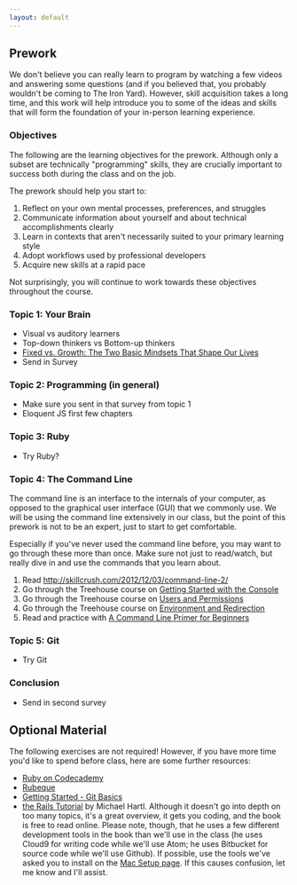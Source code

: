 ```yaml
---
layout: default
---
```


## Prework

We don't believe you can really learn to program by watching a few videos and answering some questions (and if you believed that, you probably wouldn't be coming to The Iron Yard). However, skill acquisition takes a long time, and this work will help introduce you to some of the ideas and skills that will form the foundation of your in-person learning experience.

### Objectives

The following are the learning objectives for the prework. Although only a subset are technically "programming" skills, they are crucially important to success both during the class and on the job.

The prework should help you start to:

1. Reflect on your own mental processes, preferences, and struggles
1. Communicate information about yourself and about technical accomplishments clearly
1. Learn in contexts that aren't necessarily suited to your primary learning style
1. Adopt workflows used by professional developers
1. Acquire new skills at a rapid pace

Not surprisingly, you will continue to work towards these objectives throughout the course.

### Topic 1: Your Brain

* Visual vs auditory learners
* Top-down thinkers vs Bottom-up thinkers
* [Fixed vs. Growth: The Two Basic Mindsets That Shape Our Lives](http://www.brainpickings.org/2014/01/29/carol-dweck-mindset/)
* Send in Survey

### Topic 2: Programming (in general)

* Make sure you sent in that survey from topic 1
* Eloquent JS first few chapters

### Topic 3: Ruby

* Try Ruby?

### Topic 4: The Command Line

The command line is an interface to the internals of your computer, as opposed to the graphical user interface (GUI) that we commonly use. We will be using the command line extensively in our class, but the point of this prework is not to be an expert, just to start to get comfortable.

Especially if you've never used the command line before, you may want to go through these more than once. Make sure not just to read/watch, but really dive in and use the commands that you learn about.

1. Read http://skillcrush.com/2012/12/03/command-line-2/
1. Go through the Treehouse course on [Getting Started with the Console](http://teamtreehouse.com/library/console-foundations#getting-started-with-t...)
1. Go through the Treehouse course on [Users and Permissions](http://teamtreehouse.com/library/console-foundations#users-and-permissions)
1. Go through the Treehouse course on [Environment and Redirection](http://teamtreehouse.com/library/programming/console-foundations#environmen...)
1. Read and practice with [A Command Line Primer for Beginners](http://lifehacker.com/5633909/who-needs-a-mouse-learn-to-use-the-command-li...)

### Topic 5: Git

* Try Git

### Conclusion

* Send in second survey


## Optional Material

The following exercises are not required! However, if you have more time you'd like to spend before class, here are some further resources:

* [Ruby on Codecademy](http://www.codecademy.com/en/tracks/ruby)
* [Rubeque](http://www.rubeque.com/)
* [Getting Started - Git Basics](http://git-scm.com/book/en/v2/Getting-Started-Git-Basics)
* [the Rails Tutorial](http://www.railstutorial.com) by Michael Hartl. Although it doesn't go into depth on too many topics, it's a great overview, it gets you coding, and the book is free to read online. Please note, though, that he uses a few different development tools in the book than we'll use in the class (he uses Cloud9 for writing code while we'll use Atom; he uses Bitbucket for source code while we'll use Github).  If possible, use the tools we've asked you to install on the [Mac Setup page](setup.html). If this causes confusion, let me know and I'll assist.
